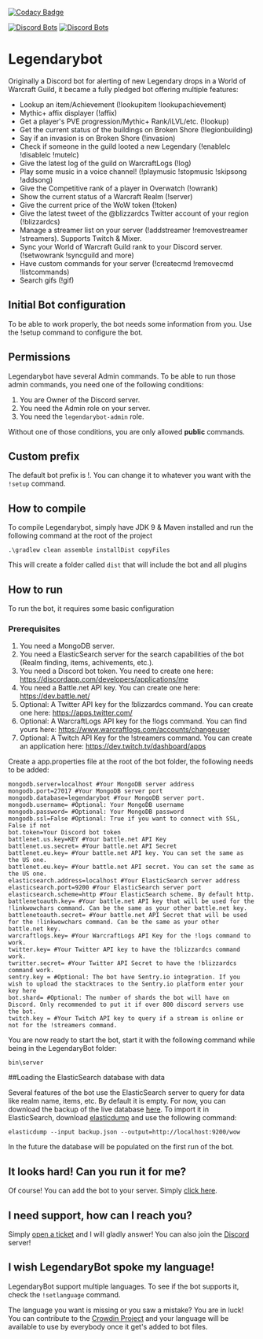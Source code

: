 [![Codacy Badge](https://api.codacy.com/project/badge/Grade/e39be91f74de4ea48d35bc95d9508f5e)](https://www.codacy.com/app/greatman/legendarybot?utm_source=github.com&amp;utm_medium=referral&amp;utm_content=greatman/legendarybot&amp;utm_campaign=Badge_Grade)

[![Discord Bots](https://discordbots.org/api/widget/status/267134720700186626.svg)](https://discordbots.org/bot/267134720700186626)
[![Discord Bots](https://discordbots.org/api/widget/servers/267134720700186626.svg)](https://discordbots.org/bot/267134720700186626)

# Legendarybot

Originally a Discord bot for alerting of new Legendary drops in a World of Warcraft Guild, it became a fully pledged bot offering multiple features:

- Lookup an item/Achievement (!lookupitem !lookupachievement)
- Mythic+ affix displayer (!affix)
- Get a player's PVE progression/Mythic+ Rank/iLVL/etc. (!lookup)
- Get the current status of the buildings on Broken Shore (!legionbuilding)
- Say if an invasion is on Broken Shore (!invasion)
- Check if someone in the guild looted a new Legendary (!enablelc !disablelc !mutelc)
- Give the latest log of the guild on WarcraftLogs (!log)
- Play some music in a voice channel! (!playmusic !stopmusic !skipsong !addsong)
- Give the Competitive rank of a player in Overwatch (!owrank)
- Show the current status of a Warcraft Realm (!server)
- Give the current price of the WoW token (!token)
- Give the latest tweet of the @blizzardcs Twitter account of your region (!blizzardcs)
- Manage a streamer list on your server (!addstreamer !removestreamer !streamers). Supports Twitch & Mixer.
- Sync your World of Warcraft Guild rank to your Discord server. (!setwowrank !syncguild and more)
- Have custom commands for your server (!createcmd !removecmd !listcommands)
- Search gifs (!gif)

## Initial Bot configuration

To be able to work properly, the bot needs some information from you. Use the !setup command to configure the bot.

## Permissions

Legendarybot have several Admin commands. To be able to run those admin commands, you need one of the following conditions:
1. You are Owner of the Discord server.
2. You need the Admin role on your server.
3. You need the ```legendarybot-admin``` role.

Without one of those conditions, you are only allowed **public** commands.

## Custom prefix
The default bot prefix is !. You can change it to whatever you want with the ```!setup``` command.

## How to compile

To compile Legendarybot, simply have JDK 9 & Maven installed and run the following command at the root of the project
```
.\gradlew clean assemble installDist copyFiles
```
This will create a folder called ``dist`` that will include the bot and all plugins

## How to run

To run the bot, it requires some basic configuration

### Prerequisites

1. You need a MongoDB server.
2. You need a ElasticSearch server for the search capabilities of the bot (Realm finding, items, achivements, etc.).
2. You need a Discord bot token. You need to create one here: https://discordapp.com/developers/applications/me
3. You need a Battle.net API key. You can create one here: https://dev.battle.net/
4. Optional: A Twitter API key for the !blizzardcs command. You can create one here: https://apps.twitter.com/
5. Optional: A WarcraftLogs API key for the !logs command. You can find yours here: https://www.warcraftlogs.com/accounts/changeuser
6. Optional: A Twitch API Key for the !streamers command. You can create an application here: https://dev.twitch.tv/dashboard/apps


Create a app.properties file at the root of the bot folder, the following needs to be added:
```
mongodb.server=localhost #Your MongoDB server address
mongodb.port=27017 #Your MongoDB server port
mongodb.database=legendarybot #Your MongoDB server port.
mongodb.username= #Optional: Your MongoDB username
mongodb.password= #Optional: Your MongoDB password
mongodb.ssl=False #Optional: True if you want to connect with SSL, False if not
bot.token=Your Discord bot token
battlenet.us.key=KEY #Your battle.net API Key
battlenet.us.secret= #Your battle.net API Secret
battlenet.eu.key= #Your battle.net API key. You can set the same as the US one.
battlenet.eu.key= #Your battle.net API secret. You can set the same as the US one.
elasticsearch.address=localhost #Your ElasticSearch server address
elasticsearch.port=9200 #Your ElasticSearch server port
elasticsearch.scheme=http #Your ElasticSearch scheme. By default http.
battlenetoauth.key= #Your battle.net API key that will be used for the !linkwowchars command. Can be the same as your other battle.net key.
battlenetoauth.secret= #Your battle.net API Secret that will be used for the !linkwowchars command. Can be the same as your other battle.net key.
warcraftlogs.key= #Your WarcraftLogs API Key for the !logs command to work.
twitter.key= #Your Twitter API key to have the !blizzardcs command work.
twritter.secret= #Your Twitter API Secret to have the !blizzardcs command work.
sentry.key = #Optional: The bot have Sentry.io integration. If you wish to upload the stacktraces to the Sentry.io platform enter your key here
bot.shard= #Optional: The number of shards the bot will have on Discord. Only recommended to put it if over 800 discord servers use the bot.
twitch.key = #Your Twitch API key to query if a stream is online or not for the !streamers command.
```

You are now ready to start the bot, start it with the following command while being in the LegendaryBot folder:
```
bin\server
```

##Loading the ElasticSearch database with data

Several features of the bot use the ElasticSearch server to query for data like realm name, items, etc. By default it is empty. For now, you can download the backup of the live database [here](https://github.com/greatman/legendarybot/files/1734877/backup.zip).
To import it in ElasticSearch, download [elasticdump](https://www.npmjs.com/package/elasticdump) and use the following command: 
```
elasticdump --input backup.json --output=http://localhost:9200/wow
```

In the future the database will be populated on the first run of the bot.
## It looks hard! Can you run it for me?

Of course! You can add the bot to your server. Simply [click here](https://discordapp.com/oauth2/authorize?client_id=267134720700186626&scope=bot&permissions=19456). 

## I need support, how can I reach you?

Simply [open a ticket](https://github.com/greatman/legendarybot/issues) and I will gladly answer! You can also join the [Discord](https://discord.gg/Cr7G28H) server!

## I wish LegendaryBot spoke my language!

LegendaryBot support multiple languages. To see if the bot supports it, check the ```!setlanguage``` command.

The language you want is missing or you saw a mistake? You are in luck! You can contribute to the [Crowdin Project](https://crowdin.com/project/legendarybot) and your language will be available to use by everybody once it get's added to bot files.